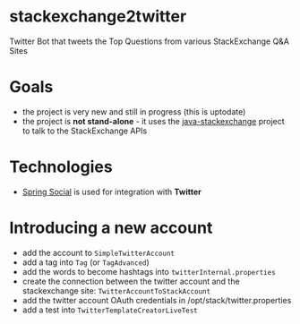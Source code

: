 stackexchange2twitter
=====================

Twitter Bot that tweets the Top Questions from various StackExchange Q&amp;A Sites


# Goals
- the project is very new and still in progress (this is uptodate)
- the project is **not stand-alone** - it uses the [java-stackexchange](https://github.com/eugenp/java-stackexchange) project to talk to the StackExchange APIs


# Technologies
- [Spring Social](https://github.com/SpringSource/spring-social/wiki/Quick-Start) is used for integration with **Twitter**


# Introducing a new account
- add the account to `SimpleTwitterAccount`
- add a tag into `Tag` (or `TagAdvanced`)
- add the words to become hashtags into `twitterInternal.properties`
- create the connection between the twitter account and the stackexchange site: `TwitterAccountToStackAccount`
- add the twitter account OAuth credentials in /opt/stack/twitter.properties
- add a test into `TwitterTemplateCreatorLiveTest`